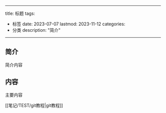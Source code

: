 
---
title: 标题
tags:
  - 标签
date: 2023-07-07
lastmod: 2023-11-12
categories:
  - 分类
description: "简介"
---



## 简介


简介内容



## 内容

主要内容

[[笔记/TEST/git教程|git教程]]